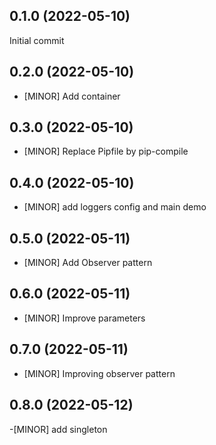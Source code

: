 
0.1.0 (2022-05-10)
------------------
Initial commit


0.2.0 (2022-05-10)
------------------
- [MINOR] Add container


0.3.0 (2022-05-10)
------------------
- [MINOR] Replace Pipfile by pip-compile


0.4.0 (2022-05-10)
------------------
- [MINOR] add loggers config and main demo


0.5.0 (2022-05-11)
------------------
- [MINOR] Add Observer pattern


0.6.0 (2022-05-11)
------------------
- [MINOR] Improve parameters


0.7.0 (2022-05-11)
------------------
- [MINOR] Improving observer pattern


0.8.0 (2022-05-12)
------------------
-[MINOR] add singleton

